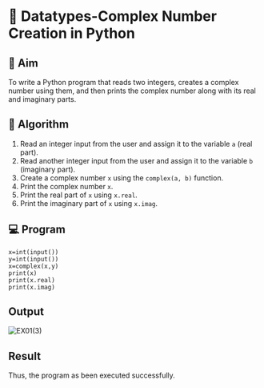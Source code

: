 # 🧮 Datatypes-Complex Number Creation in Python

## 🎯 Aim
To write a Python program that reads two integers, creates a complex number using them, and then prints the complex number along with its real and imaginary parts.

## 🧠 Algorithm
1. Read an integer input from the user and assign it to the variable `a` (real part).
2. Read another integer input from the user and assign it to the variable `b` (imaginary part).
3. Create a complex number `x` using the `complex(a, b)` function.
4. Print the complex number `x`.
5. Print the real part of `x` using `x.real`.
6. Print the imaginary part of `x` using `x.imag`.

## 💻 Program
```
x=int(input())
y=int(input())
x=complex(x,y)
print(x)
print(x.real)
print(x.imag)
```

## Output

![EX01(3)](https://github.com/user-attachments/assets/acae90cb-0782-4565-893c-8742194118ed)

## Result
Thus, the program as been executed successfully.
